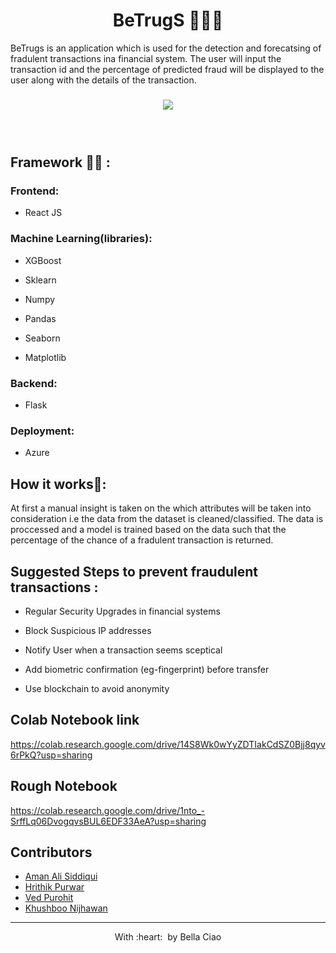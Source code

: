 
<h1 align="center"> BeTrugS 🕵🏻‍♀️ </h1>




BeTrugs is an application which is used for the detection and forecatsing of fradulent transactions ina  financial system. The user will input the transaction id and the percentage of predicted fraud will be displayed to the user along with the details of the transaction. 



<h3 align="center"><a href=" "><img src="https://user-images.githubusercontent.com/72293452/150656332-208cd0df-faa7-43d4-84e4-97fab0f2d81e.png"></a><h3>
<br>
  
## Framework :technologist: :

### Frontend:

- React JS

### Machine Learning(libraries):

- XGBoost

- Sklearn

- Numpy

- Pandas

- Seaborn

- Matplotlib
	
### Backend:
	
- Flask
	
### Deployment:

- Azure
	
## How it works📃:

At first a manual insight is taken on the which attributes will be taken into consideration i.e the data from the dataset is cleaned/classified. The data is proccessed and a model is trained based on the data such that the percentage of the chance of a fradulent transaction is returned.

## Suggested Steps to prevent fraudulent transactions :
- Regular Security Upgrades in financial systems
- Block Suspicious IP addresses
- Notify User when a transaction seems sceptical
- Add biometric confirmation (eg-fingerprint) before transfer 

- Use blockchain to avoid anonymity 

## Colab Notebook link
https://colab.research.google.com/drive/14S8Wk0wYyZDTIakCdSZ0Bjj8qyv6rPkQ?usp=sharing

## Rough Notebook
https://colab.research.google.com/drive/1nto_-SrffLq06DvogqvsBUL6EDF33AeA?usp=sharing

## Contributors
  - [Aman Ali Siddiqui](https://github.com/a-ma-n)
  - [Hrithik Purwar](https://github.com/hrithikpurwar)
  - [Ved Purohit](https://github.com/ved257)
  - [Khushboo Nijhawan](https://github.com/KhushbooNijhawan)
- ---
  <p align="center">
	With :heart: &nbsp;by <a >Bella Ciao</a>
</p>
